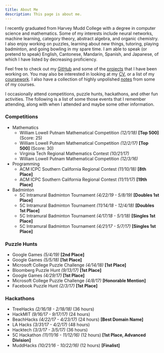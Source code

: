 ```yaml
---
title: About Me
description: This page is about me.
---
```


I recently graduated from Harvey Mudd College with a degree in computer science
and mathematics. Some of my interests include neural networks, machine
learning, category theory, abstract algebra, and organic chemistry. I also
enjoy working on puzzles, learning about new things, tutoring, playing
badminton, and going bowling in my spare time. I am able to speak (or pretend
to speak) English, Cantonese, Mandarin, Spanish, and Japanese, of which I have
listed by decreasing proficiency.

Feel free to check out my [GitHub](https://github.com/grenmester) and some of
the [projects](/about/projects) that I have been working on. You may also be
interested in looking at my [CV](/about/cv.pdf), or a list of my
[coursework](/about/coursework.pdf). I also have a collection of highly
unpolished [notes](/about/course-notes) from some of my courses.

I occasionally attend competitions, puzzle hunts, hackathons, and other fun
activities. The following is a list of some those events that I remember
attending, along with when I attended and maybe some other information.

### Competitions

* Mathematics
  * William Lowell Putnam Mathematical Competition *(12/1/18)* **[Top 500]** (Score: 25)
  * William Lowell Putnam Mathematical Competition *(12/2/17)* **[Top 500]** (Score: 30)
  * Virginia Tech Regional Mathematics Contest *(10/21/17)*
  * William Lowell Putnam Mathematical Competition *(12/3/16)*
* Programming
  * ACM ICPC Southern California Regional Contest *(11/10/18)* **[8th Place]**
  * ACM ICPC Southern California Regional Contest *(11/11/17)* **[19th Place]**
* Badminton
  * 5C Intramural Badminton Tournament *(4/22/19 - 5/8/19)* **[Doubles 1st Place]**
  * 5C Intramural Badminton Tournament *(11/14/18 - 12/4/18)* **[Doubles 1st Place]**
  * 5C Intramural Badminton Tournament *(4/17/18 - 5/1/18)* **[Singles 1st Place]**
  * 5C Intramural Badminton Tournament *(4/21/17 - 5/7/17)* **[Singles 1st Place]**

### Puzzle Hunts

* Google Games *(5/4/19)* **[2nd Place]**
* Google Games *(5/5/18)* **[1st Place]**
* Microsoft College Puzzle Challenge *(4/14/18)* **[1st Place]**
* Bloomberg Puzzle Hunt *(9/13/17)* **[1st Place]**
* Google Games *(4/29/17)* **[1st Place]**
* Microsoft College Puzzle Challenge *(4/8/17)* **[Honorable Mention]**
* Facebook Puzzle Hunt *(2/3/17)* **[1st Place]**

### Hackathons

* TreeHacks *(2/16/18 - 2/18/18)* (36 hours)
* HackMIT *(9/16/17 - 9/17/17)* (24 hours)
* BeachHacks *(4/22/17 - 4/23/17)* (24 hours) **[Best Domain Name]**
* LA Hacks *(3/31/17 - 4/2/17)* (48 hours)
* Hacktech *(3/3/17 - 3/5/17)* (36 hours)
* 5C Hackathon *(11/11/16 - 11/12/16)* (12 hours) **[1st Place, Advanced Division]**
* MuddHacks *(10/21/16 - 10/22/16)* (12 hours) **[Finalist]**
